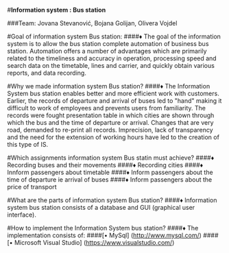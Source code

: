 #**Information system : Bus station**

###Team: Jovana Stevanović, Bojana Golijan, Olivera Vojdel


#Goal of information system Bus station:
####♦ The goal of the information system is to allow the bus station complete automation of business bus station. Automation offers a number of advantages which are primarily related to the timeliness and accuracy in operation, processing speed and search data on the timetable, lines and carrier, and quickly obtain various reports, and data recording.

#Why we made information system Bus station?
####♦ The Information System bus station enables better and more efficient work with customers. Earlier, the records of departure and arrival of buses led to "hand" making it difficult to work of employees and prevents users from familiarity. The records were fought presentation table in which cities are shown through which the bus and the time of departure or arrival. Changes that are very road, demanded to re-print all records. Imprecision, lack of transparency and the need for the extension of working hours have led to the creation of this type of IS.

#Which assignments information system Bus statin must achieve?
####♦ Recording buses and their movements
####♦ Recording cities
####♦ Innform passengers about timetable
####♦ Inform passengers about the time of departure ie arrival of buses
####♦ Inform passengers about the price of transport

#What are the parts of information system Bus station?
####♦ Information system bus station consists of a database and GUI (graphical user interface).

#How to implement the Information System bus station?
####♦ The implementation consists of:
####[• MySql] (http://www.mysql.com/)
####[• Microsoft Visual Studio] (https://www.visualstudio.com/)

